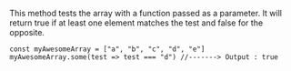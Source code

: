 This method tests the array with a function passed as a parameter. It will return true if at least one element matches the test and false for the opposite.

`
const myAwesomeArray = ["a", "b", "c", "d", "e"]
myAwesomeArray.some(test => test === "d")
//-------> Output : true
`

